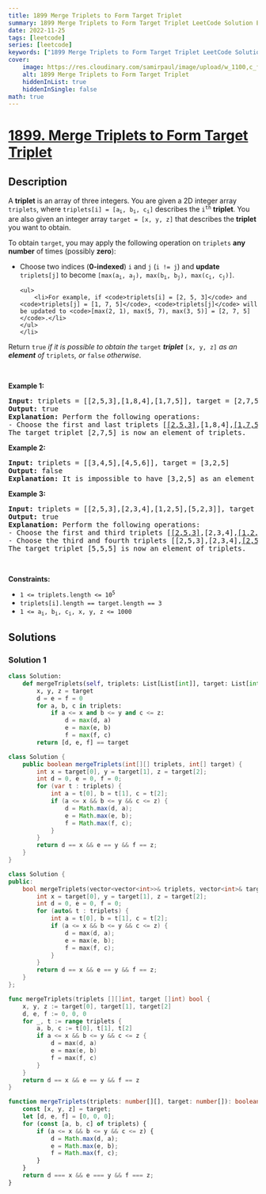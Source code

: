 ```yaml
---
title: 1899 Merge Triplets to Form Target Triplet
summary: 1899 Merge Triplets to Form Target Triplet LeetCode Solution Explained
date: 2022-11-25
tags: [leetcode]
series: [leetcode]
keywords: ["1899 Merge Triplets to Form Target Triplet LeetCode Solution Explained in all languages", "1899 Merge Triplets to Form Target Triplet", "LeetCode", "leetcode solution in Python3 C++ Java Go PHP Ruby Swift TypeScript Rust C# JavaScript C", "GeeksforGeeks", "InterviewBit", "Coding Ninjas", "HackerRank", "HackerEarth", "CodeChef", "TopCoder", "AlgoExpert", "freeCodeCamp", "Codeforces", "GitHub", "AtCoder", "Samir Paul"]
cover:
    image: https://res.cloudinary.com/samirpaul/image/upload/w_1100,c_fit,co_rgb:FFFFFF,l_text:Arial_75_bold:1899 Merge Triplets to Form Target Triplet - Solution Explained/problem-solving.webp
    alt: 1899 Merge Triplets to Form Target Triplet
    hiddenInList: true
    hiddenInSingle: false
math: true
---
```



# [1899. Merge Triplets to Form Target Triplet](https://leetcode.com/problems/merge-triplets-to-form-target-triplet)


## Description

<p>A <strong>triplet</strong> is an array of three integers. You are given a 2D integer array <code>triplets</code>, where <code>triplets[i] = [a<sub>i</sub>, b<sub>i</sub>, c<sub>i</sub>]</code> describes the <code>i<sup>th</sup></code> <strong>triplet</strong>. You are also given an integer array <code>target = [x, y, z]</code> that describes the <strong>triplet</strong> you want to obtain.</p>

<p>To obtain <code>target</code>, you may apply the following operation on <code>triplets</code> <strong>any number</strong> of times (possibly <strong>zero</strong>):</p>

<ul>
	<li>Choose two indices (<strong>0-indexed</strong>) <code>i</code> and <code>j</code> (<code>i != j</code>) and <strong>update</strong> <code>triplets[j]</code> to become <code>[max(a<sub>i</sub>, a<sub>j</sub>), max(b<sub>i</sub>, b<sub>j</sub>), max(c<sub>i</sub>, c<sub>j</sub>)]</code>.

    <ul>
    	<li>For example, if <code>triplets[i] = [2, 5, 3]</code> and <code>triplets[j] = [1, 7, 5]</code>, <code>triplets[j]</code> will be updated to <code>[max(2, 1), max(5, 7), max(3, 5)] = [2, 7, 5]</code>.</li>
    </ul>
    </li>

</ul>

<p>Return <code>true</code> <em>if it is possible to obtain the </em><code>target</code><em> <strong>triplet</strong> </em><code>[x, y, z]</code><em> as an<strong> element</strong> of </em><code>triplets</code><em>, or </em><code>false</code><em> otherwise</em>.</p>

<p>&nbsp;</p>
<p><strong class="example">Example 1:</strong></p>

<pre>
<strong>Input:</strong> triplets = [[2,5,3],[1,8,4],[1,7,5]], target = [2,7,5]
<strong>Output:</strong> true
<strong>Explanation:</strong> Perform the following operations:
- Choose the first and last triplets [<u>[2,5,3]</u>,[1,8,4],<u>[1,7,5]</u>]. Update the last triplet to be [max(2,1), max(5,7), max(3,5)] = [2,7,5]. triplets = [[2,5,3],[1,8,4],<u>[2,7,5]</u>]
The target triplet [2,7,5] is now an element of triplets.
</pre>

<p><strong class="example">Example 2:</strong></p>

<pre>
<strong>Input:</strong> triplets = [[3,4,5],[4,5,6]], target = [3,2,5]
<strong>Output:</strong> false
<strong>Explanation:</strong> It is impossible to have [3,2,5] as an element because there is no 2 in any of the triplets.
</pre>

<p><strong class="example">Example 3:</strong></p>

<pre>
<strong>Input:</strong> triplets = [[2,5,3],[2,3,4],[1,2,5],[5,2,3]], target = [5,5,5]
<strong>Output:</strong> true
<strong>Explanation: </strong>Perform the following operations:
- Choose the first and third triplets [<u>[2,5,3]</u>,[2,3,4],<u>[1,2,5]</u>,[5,2,3]]. Update the third triplet to be [max(2,1), max(5,2), max(3,5)] = [2,5,5]. triplets = [[2,5,3],[2,3,4],<u>[2,5,5]</u>,[5,2,3]].
- Choose the third and fourth triplets [[2,5,3],[2,3,4],<u>[2,5,5]</u>,<u>[5,2,3]</u>]. Update the fourth triplet to be [max(2,5), max(5,2), max(5,3)] = [5,5,5]. triplets = [[2,5,3],[2,3,4],[2,5,5],<u>[5,5,5]</u>].
The target triplet [5,5,5] is now an element of triplets.
</pre>

<p>&nbsp;</p>
<p><strong>Constraints:</strong></p>

<ul>
	<li><code>1 &lt;= triplets.length &lt;= 10<sup>5</sup></code></li>
	<li><code>triplets[i].length == target.length == 3</code></li>
	<li><code>1 &lt;= a<sub>i</sub>, b<sub>i</sub>, c<sub>i</sub>, x, y, z &lt;= 1000</code></li>
</ul>

## Solutions

### Solution 1

<!-- tabs:start -->

```python
class Solution:
    def mergeTriplets(self, triplets: List[List[int]], target: List[int]) -> bool:
        x, y, z = target
        d = e = f = 0
        for a, b, c in triplets:
            if a <= x and b <= y and c <= z:
                d = max(d, a)
                e = max(e, b)
                f = max(f, c)
        return [d, e, f] == target
```

```java
class Solution {
    public boolean mergeTriplets(int[][] triplets, int[] target) {
        int x = target[0], y = target[1], z = target[2];
        int d = 0, e = 0, f = 0;
        for (var t : triplets) {
            int a = t[0], b = t[1], c = t[2];
            if (a <= x && b <= y && c <= z) {
                d = Math.max(d, a);
                e = Math.max(e, b);
                f = Math.max(f, c);
            }
        }
        return d == x && e == y && f == z;
    }
}
```

```cpp
class Solution {
public:
    bool mergeTriplets(vector<vector<int>>& triplets, vector<int>& target) {
        int x = target[0], y = target[1], z = target[2];
        int d = 0, e = 0, f = 0;
        for (auto& t : triplets) {
            int a = t[0], b = t[1], c = t[2];
            if (a <= x && b <= y && c <= z) {
                d = max(d, a);
                e = max(e, b);
                f = max(f, c);
            }
        }
        return d == x && e == y && f == z;
    }
};
```

```go
func mergeTriplets(triplets [][]int, target []int) bool {
	x, y, z := target[0], target[1], target[2]
	d, e, f := 0, 0, 0
	for _, t := range triplets {
		a, b, c := t[0], t[1], t[2]
		if a <= x && b <= y && c <= z {
			d = max(d, a)
			e = max(e, b)
			f = max(f, c)
		}
	}
	return d == x && e == y && f == z
}
```

```ts
function mergeTriplets(triplets: number[][], target: number[]): boolean {
    const [x, y, z] = target;
    let [d, e, f] = [0, 0, 0];
    for (const [a, b, c] of triplets) {
        if (a <= x && b <= y && c <= z) {
            d = Math.max(d, a);
            e = Math.max(e, b);
            f = Math.max(f, c);
        }
    }
    return d === x && e === y && f === z;
}
```

<!-- tabs:end -->

<!-- end -->
